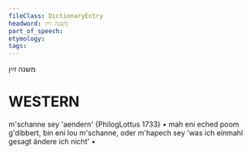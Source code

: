 ```yaml
---
fileClass: DictionaryEntry
headword: משנה זײַן
part_of_speech: 
etymology: 
tags: 
---
```

משנה זײַן

WESTERN
========

m'schanne sey 'aendern' {PhilogLottus 1733}
	•	mah eni eched poom g'dibbert, bin eni lou m'schanne, oder m'hapech sey 'was ich einmahl gesagt ändere ich nicht'
	•	
